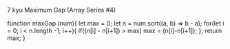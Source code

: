7 kyu
Maximum Gap (Array Series #4)

function maxGap (num){
  let max = 0;
  let n = num.sort((a, b) => b - a);
  for(let i = 0; i < n.length -1; i++){
    if((n[i] - n[i+1]) > max) 
      max = (n[i]-n[i+1]);
  };
  return max;
}
